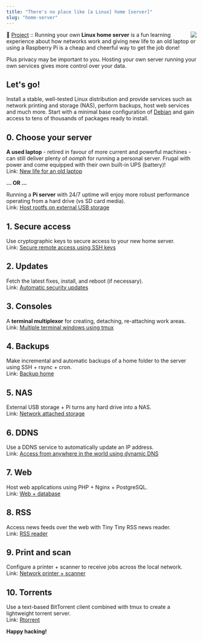 ```yaml
---
title: "There's no place like [a Linux] home [server]"
slug: "home-server"
---
```


<img style="float:right" src="/img/home-server.png" />

:penguin: [Project](/projects/) :: Running your own **Linux home server** is a fun learning experience about how networks work and giving new life to an old laptop or using a Raspberry Pi is a cheap and cheerful way to get the job done!

Plus privacy may be important to you. Hosting your own server running your own services gives more control over your data.

## Let's go!

Install a stable, well-tested Linux distribution and provide services such as network printing and storage (NAS), perform backups, host web services and much more. Start with a minimal base configuration of [Debian](/minimal-debian.html) and gain access to tens of thousands of packages ready to install.

## 0. Choose your server

**A used laptop** -  retired in favour of more current and powerful machines - can still deliver plenty of *oomph* for running a personal server. Frugal with power and come equipped with their own built-in UPS (battery)!<br />
Link: [New life for an old laptop](/laptop-home-server)

**... OR ...**

Running a **Pi server** with 24/7 uptime will enjoy more robust performance operating from a hard drive (vs SD card media).<br />
Link: [Host rootfs on external USB storage](/raspberry-pi-usb-storage-v4)

## 1. Secure access

Use cryptographic keys to secure access to your new home server.<br />
Link: [Secure remote access using SSH keys](/secure-remote-access-using-ssh-keys)

## 2. Updates 

Fetch the latest fixes, install, and reboot (if necessary).<br />
Link: [Automatic security updates](/unattended-upgrades)

## 3. Consoles 

A **terminal multiplexor** for creating, detaching, re-attaching work areas.<br />
Link: [Multiple terminal windows using tmux](/tmux)

## 4. Backups

Make incremental and automatic backups of a home folder to the server using SSH + rsync + cron.<br />
Link: [Backup home](/backup-over-lan)

## 5. NAS

External USB storage + Pi turns any hard drive into a NAS.<br />
Link: [Network attached storage](/nas-raspberry-pi-sshfs)

## 6. DDNS

Use a DDNS service to automatically update an IP address.<br />
Link: [Access from anywhere in the world using dynamic DNS](/ddns-openwrt)

## 7. Web

Host web applications using PHP + Nginx + PostgreSQL.<br />
Link: [Web + database](/php-nginx-postgresql)

## 8. RSS

Access news feeds over the web with Tiny Tiny RSS news reader.<br />
Link: [RSS reader](/ttrss)

## 9. Print and scan

Configure a printer + scanner to receive jobs across the local network.<br />
Link: [Network printer + scanner](/network-printer-scanner)

## 10. Torrents

Use a text-based BitTorrent client combined with tmux to create a lightweight torrent server.<br />
Link: [Rtorrent](/rtorrent.html)

**Happy hacking!**
